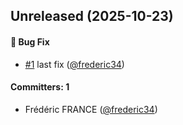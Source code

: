 
## Unreleased (2025-10-23)

#### :bug: Bug Fix
* [#1](https://github.com/Net-Logic/dolibarr_module_googlerecaptcha/pull/1) last fix ([@frederic34](https://github.com/frederic34))

#### Committers: 1
- Frédéric FRANCE ([@frederic34](https://github.com/frederic34))
